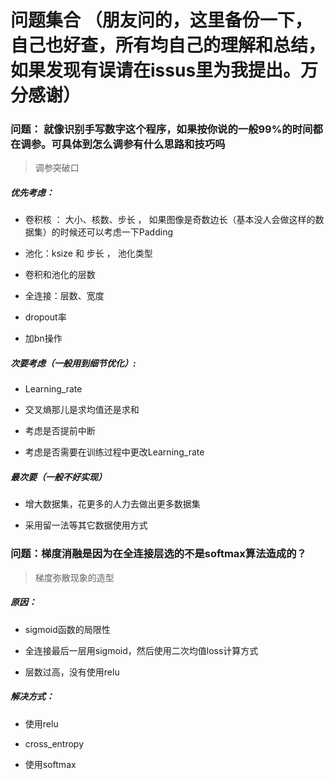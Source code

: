 # 问题集合 （朋友问的，这里备份一下，自己也好查，所有均自己的理解和总结，如果发现有误请在issus里为我提出。万分感谢）

### 问题： 就像识别手写数字这个程序，如果按你说的一般99%的时间都在调参。可具体到怎么调参有什么思路和技巧吗
> 调参突破口

##### 优先考虑：
* 卷积核 ： 大小、核数、步长 ， 如果图像是奇数边长（基本没人会做这样的数据集）的时候还可以考虑一下Padding

* 池化：ksize 和 步长 ， 池化类型

* 卷积和池化的层数

* 全连接：层数、宽度

* dropout率

* 加bn操作

##### 次要考虑（一般用到细节优化）:

* Learning_rate

* 交叉熵那儿是求均值还是求和

* 考虑是否提前中断

* 考虑是否需要在训练过程中更改Learning_rate

##### 最次要（一般不好实现）

* 增大数据集，花更多的人力去做出更多数据集

* 采用留一法等其它数据使用方式

### 问题：梯度消融是因为在全连接层选的不是softmax算法造成的？

> 梯度弥散现象的造型

##### 原因：

* sigmoid函数的局限性

* 全连接最后一层用sigmoid，然后使用二次均值loss计算方式

* 层数过高，没有使用relu

##### 解决方式：

* 使用relu

* cross_entropy

* 使用softmax
